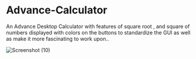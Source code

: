 # Advance-Calculator
An Advance Desktop Calculator with features of square root , and square of numbers displayed with colors on the buttons to standardize the GUI as well as make it more fascinating to work upon..



![Screenshot (10)](https://user-images.githubusercontent.com/91482888/181216505-12de6e8e-033a-4c72-a38f-c1bdeb5cc4be.png)
